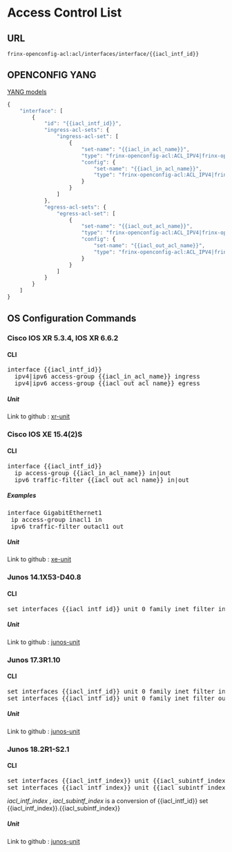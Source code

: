 # Access Control List

## URL

```
frinx-openconfig-acl:acl/interfaces/interface/{{iacl_intf_id}}
```

## OPENCONFIG YANG

[YANG models](https://github.com/FRINXio/openconfig/tree/master/acl/src/main/yang)

```javascript
{
    "interface": [
        {
            "id": "{{iacl_intf_id}}",
            "ingress-acl-sets": {
                "ingress-acl-set": [
                    {
                        "set-name": "{{iacl_in_acl_name}}",
                        "type": "frinx-openconfig-acl:ACL_IPV4|frinx-openconfig-acl:ACL_IPV6",
                        "config": {
                            "set-name": "{{iacl_in_acl_name}}",
                            "type": "frinx-openconfig-acl:ACL_IPV4|frinx-openconfig-acl:ACL_IPV6"
                        }
                    }
                ]
            },
            "egress-acl-sets": {
                "egress-acl-set": [
                    {
                        "set-name": "{{iacl_out_acl_name}}",
                        "type": "frinx-openconfig-acl:ACL_IPV4|frinx-openconfig-acl:ACL_IPV6",
                        "config": {
                            "set-name": "{{iacl_out_acl_name}}",
                            "type": "frinx-openconfig-acl:ACL_IPV4|frinx-openconfig-acl:ACL_IPV6"
                        }
                    }
                ]
            }
        }
    ]
}
```

## OS Configuration Commands

### Cisco IOS XR 5.3.4, IOS XR 6.6.2

#### CLI

<pre>
interface {{iacl_intf_id}}
  ipv4|ipv6 access-group {{iacl_in_acl_name}} ingress
  ipv4|ipv6 access-group {{iacl_out_acl_name}} egress
</pre>

##### Unit

Link to github : [xr-unit](https://github.com/FRINXio/cli-units/tree/master/ios-xr/acl)

### Cisco IOS XE 15.4(2)S

#### CLI

<pre>
interface {{iacl_intf_id}}
  ip access-group {{iacl_in_acl_name}} in|out
  ipv6 traffic-filter {{iacl_out_acl_name}} in|out
</pre>

##### Examples

<pre>
interface GigabitEthernet1
 ip access-group inacl1 in
 ipv6 traffic-filter outacl1 out
</pre>

##### Unit

Link to github : [xe-unit](https://github.com/FRINXio/cli-units/tree/master/ios/acl)

### Junos 14.1X53-D40.8

#### CLI

<pre>
set interfaces {{iacl_intf_id}} unit 0 family inet filter input {{iacl_in_acl_name}}
</pre>

##### Unit

Link to github : [junos-unit](https://github.com/FRINXio/cli-units/tree/master/junos/acl)

### Junos 17.3R1.10

#### CLI

<pre>
set interfaces {{iacl_intf_id}} unit 0 family inet filter input {{iacl_in_acl_name}}
set interfaces {{iacl_intf_id}} unit 0 family inet filter output {{iacl_out_acl_name}}
</pre>

##### Unit

Link to github : [junos-unit](https://github.com/FRINXio/unitopo-units/tree/master/junos/junos-17/junos-17-acl-unit)

### Junos 18.2R1-S2.1

#### CLI

<pre>
set interfaces {{iacl_intf_index}} unit {{iacl_subintf_index}} family inet filter input {{iacl_in_acl_name}}
set interfaces {{iacl_intf_index}} unit {{iacl_subintf_index}} family inet filter output {{iacl_out_acl_name}}
</pre>

*iacl_intf_index* , *iacl_subintf_index* is a conversion of {{iacl_intf_id}} set {{iacl_intf_index}}.{{iacl_subintf_index}}

##### Unit

Link to github : [junos-unit](https://github.com/FRINXio/unitopo-units/tree/master/junos/junos-18/junos-18-acl-unit)
